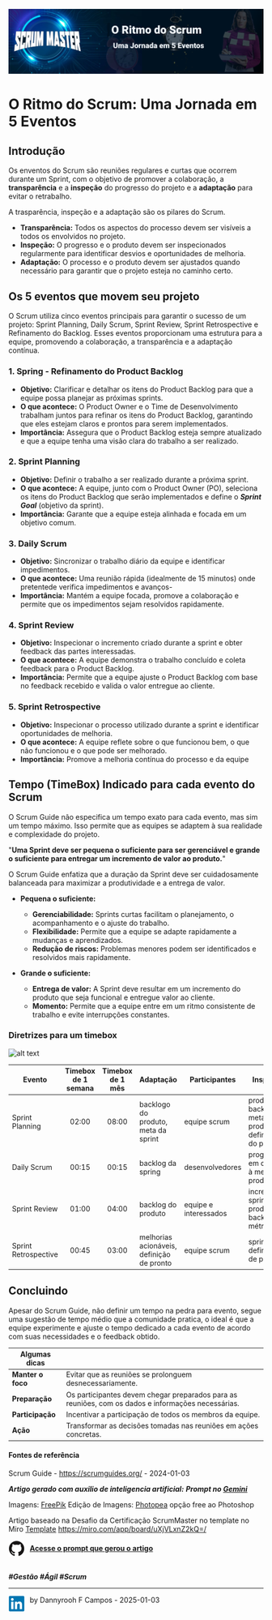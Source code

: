 ![](images/Artigo-OrotimoScrum-Titulo_1000x300.png)
# O Ritmo do Scrum: Uma Jornada em 5 Eventos

## Introdução

Os enventos do Scrum são reuniões regulares e curtas que ocorrem durante um Sprint, com o objetivo de promover a colaboração, a **transparência** e a **inspeção** do progresso do projeto e a **adaptação** para evitar o retrabalho.

A trasparência, inspeção e a adaptação são os pilares do Scrum.
* **Transparência:** Todos os aspectos do processo devem ser visíveis a todos os envolvidos no projeto.
* **Inspeção:** O progresso e o produto devem ser inspecionados regularmente para identificar desvios e oportunidades de melhoria.
* **Adaptação:** O processo e o produto devem ser ajustados quando necessário para garantir que o projeto esteja no caminho certo.

## Os 5 eventos que movem seu projeto

O Scrum utiliza cinco eventos principais para garantir o sucesso de um projeto: Sprint Planning, Daily Scrum, Sprint Review, Sprint Retrospective e Refinamento do Backlog. Esses eventos proporcionam uma estrutura para a equipe, promovendo a colaboração, a transparência e a adaptação contínua.

### 1. Spring - Refinamento do Product Backlog

* **Objetivo:** Clarificar e detalhar os itens do Product Backlog para que a equipe possa planejar as próximas sprints.
* **O que acontece:** O Product Owner e o Time de Desenvolvimento trabalham juntos para refinar os itens do Product Backlog, garantindo que eles estejam claros e prontos para serem implementados.
* **Importância:** Assegura que o Product Backlog esteja sempre atualizado e que a equipe tenha uma visão clara do trabalho a ser realizado.

### 2. Sprint Planning

* **Objetivo:** Definir o trabalho a ser realizado durante a próxima sprint.
* **O que acontece:** A equipe, junto com o Product Owner (PO), seleciona os itens do Product Backlog que serão implementados e define o ***Sprint Goal*** (objetivo da sprint).
* **Importância:** Garante que a equipe esteja alinhada e focada em um objetivo comum.

### 3. Daily Scrum

* **Objetivo:** Sincronizar o trabalho diário da equipe e identificar impedimentos.
* **O que acontece:** Uma reunião rápida (idealmente de 15 minutos) onde pretentede verifica impedimentos e avanços-
* **Importância:** Mantém a equipe focada, promove a colaboração e permite que os impedimentos sejam resolvidos rapidamente.

### 4. Sprint Review

* **Objetivo:** Inspecionar o incremento criado durante a sprint e obter feedback das partes interessadas.
* **O que acontece:** A equipe demonstra o trabalho concluído e coleta feedback para o Product Backlog.
* **Importância:** Permite que a equipe ajuste o Product Backlog com base no feedback recebido e valida o valor entregue ao cliente.

### 5. Sprint Retrospective

* **Objetivo:** Inspecionar o processo utilizado durante a sprint e identificar oportunidades de melhoria.
* **O que acontece:** A equipe reflete sobre o que funcionou bem, o que não funcionou e o que pode ser melhorado.
* **Importância:** Promove a melhoria contínua do processo e da equipe

## Tempo (TimeBox) Indicado para cada evento do Scrum 

O Scrum Guide não especifica um tempo exato para cada evento, mas sim um tempo máximo. Isso permite que as equipes se adaptem à sua realidade e complexidade do projeto.

"**Uma Sprint deve ser pequena o suficiente para ser gerenciável e grande o suficiente para entregar um incremento de valor ao produto.**"

O Scrum Guide enfatiza que a duração da Sprint deve ser cuidadosamente balanceada para maximizar a produtividade e a entrega de valor.

* **Pequena o suficiente:**
   * **Gerenciabilidade:** Sprints curtas facilitam o planejamento, o acompanhamento e o ajuste do trabalho.
   * **Flexibilidade:** Permite que a equipe se adapte rapidamente a mudanças e aprendizados.
   * **Redução de riscos:** Problemas menores podem ser identificados e resolvidos mais rapidamente.

* **Grande o suficiente:**
   * **Entrega de valor:** A Sprint deve resultar em um incremento do produto que seja funcional e entregue valor ao cliente.
   * **Momento:** Permite que a equipe entre em um ritmo consistente de trabalho e evite interrupções constantes.

### Diretrizes para um timebox

![alt text](image.png)

| Evento | Timebox de 1 semana | Timebox de 1 mês | Adaptação | Participantes | Inspeção |
| --- | :---: | :---: | --- | --- | --- |
| Sprint Planning | 02:00 | 08:00 | backlogo do produto, meta da sprint | equipe scrum | product backlog, meta do produto, definição do produto
| Daily Scrum | 00:15 | 00:15 | backlog da spring | desenvolvedores | progresso em direção à meta do produto |
| Sprint Review | 01:00 | 04:00 | backlog do produto | equipe e interessados |incremento, sprint, product backlog, métricas |
| Sprint Retrospective | 00:45 | 03:00 | melhorias acionáveis, definição de pronto | equipe scrum | sprint, definição de pronto |

## Concluindo

Apesar do Scrum Guide, não definir um tempo na pedra para evento, segue uma sugestão de tempo médio que a comunidade pratica, o ideal é que a equipe experimente e ajuste o tempo dedicado a cada evento de acordo com suas necessidades e o feedback obtido.

| **Algumas dicas** | |
|--|--|
|**Manter o foco**| Evitar que as reuniões se prolonguem desnecessariamente.|
|**Preparação** | Os participantes devem chegar preparados para as reuniões, com os dados e informações necessárias.|
|**Participação** | Incentivar a participação de todos os membros da equipe.|
|**Ação** | Transformar as decisões tomadas nas reuniões em ações concretas.|


#### Fontes de referência

Scrum Guide - https://scrumguides.org/ - 2024-01-03

***Artigo gerado com auxilio de inteligencia artificial:***
***Prompt no [Gemini](https://gemini.google.com/)***

Imagens: [FreePik](https://www.freepik.com/)
Edição de Imagens: [Photopea](https://www.photopea.com/) opção free ao Photoshop

Artigo baseado na Desafio da Certificação ScrumMaster no template no Miro
[Template](https://miro.com/app/board/uXjVLxnZ2kQ=/) https://miro.com/app/board/uXjVLxnZ2kQ=/ 


<div style="display: flex; align-items: flex-start;">
    <a href="https://github.com/dannyrooh/articles/blob/main/o_ritmo_scrum/README.md" style="display: flex; align-items: center;">
        <img src="https://github.com/devicons/devicon/raw/master/icons/github/github-original.svg" width="32" height="32" alt="GitHub Original Icon">
        <span style="margin-left: 10px;"><strong>Acesse o prompt que gerou o artigo</strong></span>
    </a>
</div>
</div>

<br>

***#Gestão #Ágil #Scrum***

---

<div style="display: flex; align-items: flex-start;">
   <a href="https://www.linkedin.com/in/dannyrooh-fernandes-de-campos-1446a019/">
      <img src="https://github.com/devicons/devicon/raw/master/icons/linkedin/linkedin-original.svg" width="32" height="32" alt="LinkedIn Icon">
   </a>
   <span style="margin-left: 10px;">by Dannyrooh F Campos - 2025-01-03</span>
</div>

<br>


